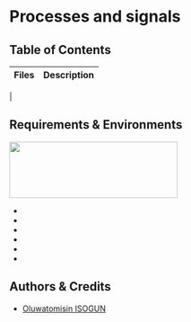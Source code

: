 # Processes and signals

## Table of Contents
| **Files** | **Description** |
| --- | --- |
|

## Requirements & Environments
<img src="https://alx-apply.hbtn.io/brand_alx/share_image_2019.jpg" width="300" height="100" />

-
-
-
-
-
-

## Authors & Credits
- [Oluwatomisin ISOGUN](https://github.com/TosinISOGUN)
